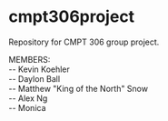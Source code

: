 # cmpt306project
Repository for CMPT 306 group project. 

MEMBERS:  
-- Kevin Koehler  
-- Daylon Ball  
-- Matthew "King of the North" Snow  
-- Alex Ng  
-- Monica      

